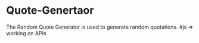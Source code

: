 # Quote-Genertaor
The Random Quote Generator is used to generate random quotations. #js => working on APIs
